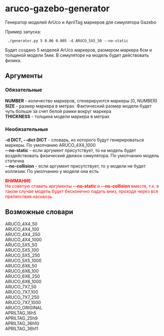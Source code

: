 # aruco-gazebo-generator
Генератор моделей ArUco и AprilTag маркеров для симулятора Gazebo

Пример запуска:
```
 ./generator.py 5 0.06 0.005 -d ARUCO_5X5_50 --no-static

```
Будет создано 5 моделей ArUco маркеров, размером маркера 6см и толщиной модели 5мм. В симуляторе на модель будет действовать физика.

## Аргументы
### Обязательные  
**NUMBER** - количество маркеров, сгенерируются маркеры [0, NUMBER)  
**SIZE** - размер маркера в метрах. Фактический размер модели будет чуть больше за счет белой рамки вокруг маркера  
**THICKNESS** - толщина модели маркера в метрах

### Необязательные
**-d DICT, --dict DICT** - словарь, из которого будут генерироваться маркеры. По умолчанию ARUCO_4X4_1000  
**--no-static** - если аргумент присутствует, то на модель будет воздействовать физический движок симулятора. По умолчанию модель статична  
**--no-collision** - если аргумент присутствует, то у модели не будет коллизии. По умолчанию у модели она есть

<span style="color:red">**ВНИМАНИЕ**  
Не советую ставить аргументы **--no-static** и **--no-collision** вместе, т.к. в таком случае модель будет бесконечно падать вниз, проходя через все препятствия насквозь.
</span>

## Возможные словари
ARUCO_4X4_50  
ARUCO_4X4_100  
ARUCO_4X4_250  
ARUCO_4X4_1000  
ARUCO_5X5_50  
ARUCO_5X5_100  
ARUCO_5X5_250  
ARUCO_5X5_1000  
ARUCO_6X6_50  
ARUCO_6X6_100  
ARUCO_6X6_250  
ARUCO_6X6_1000  
ARUCO_7X7_50  
ARUCO_7X7_100  
ARUCO_7X7_250  
ARUCO_7X7_1000  
ARUCO_ORIGINAL  
APRILTAG_16h5  
APRILTAG_25h9  
APRILTAG_36h10  
APRILTAG_36h11
